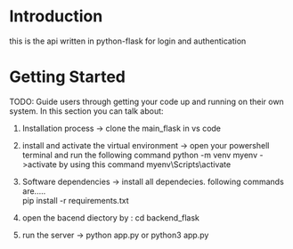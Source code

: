 # Introduction 
this is the api written in python-flask for login and authentication  

# Getting Started 
TODO: Guide users through getting your code up and running on their own system. In this section you can talk about:
1.	Installation process
    -> clone the main_flask in vs code
2. install and activate the virtual environment
    -> open your powershell terminal and run the following command
    python -m venv myenv
    ->activate by using this command
    myenv\Scripts\activate
3.	Software dependencies
    -> install all dependecies. following commands are.....  
    pip install -r requirements.txt
4. open the bacend diectory by :
   cd backend_flask

5. run the server
    -> python app.py or python3 app.py




